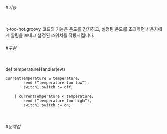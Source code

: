 <h6>#기능</h6>
<br/>
it-too-hot.groovy 코드의 기능은 온도를 감지하고, 설정된 온도를 초과하면 사용자에게 알림을 보내고 설정된 스위치를 작동시킵니다.
<br/>
<h6>#구현</h6>
<br/>
def temperatureHandler(evt) 

```
currentTemperature ≥ temperature;
		send (”temperature too low”),
		switch1.switch := off;

	| currentTemperature < temperature;
		send (”temperature too high”),
		switch1.switch := on;
```
<br/>
<h6>#문제점</h6>

